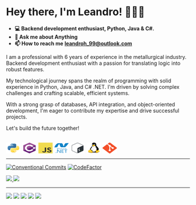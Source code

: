 
# Hey there, I'm Leandro! 👨🏾‍💻
- **💻 Backend development enthusiast, Python, Java & C#.**
- **💬 Ask me about Anything**
- **📫 How to reach me**
**leandroh_99@outlook.com** <a href="mailto:leandroh_99@outlook.com"> </a>

I am a professional with 6 years of experience in the metallurgical industry. Backend development enthusiast with a passion for translating logic into robust features.

My technological journey spans the realm of programming with solid experience in Python, Java, and C# .NET. I'm driven by solving complex challenges and crafting scalable, efficient systems.

With a strong grasp of databases, API integration, and object-oriented development, I'm eager to contribute my expertise and drive successful projects.

Let's build the future together!

<div style="display: inline_block"><br>
  <a href="https://python.org" > <img align="center" alt="Leandro-python" height="30" width="40" src="https://raw.githubusercontent.com/devicons/devicon/master/icons/python/python-original.svg"></a>
  <a href="https://learn.microsoft.com/en-us/dotnet/csharp/" > <img align="center" alt="Leandro-cplusplus" height="30" width="40" src="https://raw.githubusercontent.com/devicons/devicon/master/icons/csharp/csharp-original.svg"></a>
   <a href="https://www.javascript.com/" ><img align="center" alt="Leandro-Js" height="30" width="40" src="https://raw.githubusercontent.com/devicons/devicon/master/icons/javascript/javascript-original.svg"></a>
  <a href="https://dotnet.microsoft.com/pt-br/" > <img align="center" alt="Leandro-swift" height="30" width="40" src="https://raw.githubusercontent.com/devicons/devicon/master/icons/dot-net/dot-net-plain-wordmark.svg"></a>
  <a href="https://www.gnu.org/software/bash/" > <img align="center" alt="Leandro-bash" height="30" width="40" src="https://raw.githubusercontent.com/devicons/devicon/master/icons/bash/bash-original.svg"></a>
  <a href="https://www.linux.org/" > <img align="center" alt="Leandro-linux" height="30" width="40" src="https://raw.githubusercontent.com/devicons/devicon/master/icons/linux/linux-original.svg"></a>
  <a href="https://git-scm.com/" > <img align="center" alt="Leandro-git" height="30" width="40" src="https://raw.githubusercontent.com/devicons/devicon/master/icons/git/git-original.svg"></a>
</div>

---

[![Conventional Commits](https://img.shields.io/badge/Conventional%20Commits-1.0.0-%23FE5196?logo=conventionalcommits&logoColor=white)](https://conventionalcommits.org)
<a href="https://www.codefactor.io/repository/github/leandrohbar/python"><img src="https://www.codefactor.io/repository/github/leandrohbar/python/badge" alt="CodeFactor" /></a>

<a href="https://github.com/leandrohbar?tab=repositories">
<img height=210 src="https://github-readme-stats.vercel.app/api?username=leandrohbar&show_icons=true&theme=merko&bg_color=00000000&hide_border=True&hide_title=True&include_all_commits=True"/>
<img height=210 src="https://github-readme-stats.vercel.app/api/top-langs/?username=leandrohbar&show_icons=true&theme=merko&bg_color=00000000&hide_title=True&hide_border=True&include_all_commits=True"/>
</a>

---

<div>
   <a href="https://www.linkedin.com/in/leandrohbar/" target="_blank"><img src="https://img.shields.io/badge/LinkedIn-0077B5?style=for-the-badge&logo=linkedin&logoColor=white" target="_blank"></a>
   <a href="https://www.twitter.com/leandroh_99" target="_blank"><img src="https://img.shields.io/badge/Twitter-1DA1F2?style=for-the-badge&logo=twitter&logoColor=white" target="_blank"></a>
   <a href="mailto:leandroh_99@outlook.com" target="_blank"><img src="https://img.shields.io/badge/Microsoft_Outlook-0078D4?style=for-the-badge&logo=microsoft-outlook&logoColor=white" target="_blank"></a>
   <a href="https://instagram.com/leandrohbar" target="_blank"><img src="https://img.shields.io/badge/-Instagram-%23E4405F?style=for-the-badge&logo=instagram&logoColor=white" target="_blank"></a>
  <a href="https://www.dio.me/users/leandroh_99" target="_blank"><img src="https://img.shields.io/badge/DIO%20Profile%20-296622?style=for-the-badge" target="_blank"></a>
</div>
